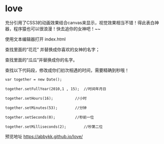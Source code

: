 # love

充分引用了CSS3的动画效果结合canvas来显示，视觉效果相当不错！得此表白神器，程序猿也可以很浪漫！快去追你的女神吧！~~

使用文本编辑器打开 index.html

查找里面的“花花” 并替换成你喜欢的女神的名字；

查找里面的“瓜瓜”并替换成你的名字。

查找以下代码段，修改成你们初次相遇的时间，需要精确到秒哦！

```
var together = new Date();

together.setFullYear(2010,1 , 15);  //时间年月日

together.setHours(16);          //小时

together.setMinutes(53);        //分钟

together.setSeconds(0);         //秒前一位

together.setMilliseconds(2);        //秒第二位
```

预览地址 https://abbykk.github.io/love/

